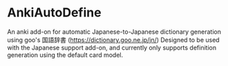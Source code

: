 # AnkiAutoDefine
An anki add-on for automatic Japanese-to-Japanese dictionary generation using goo's 国語辞書 (https://dictionary.goo.ne.jp/jn/)
Designed to be used with the Japanese support add-on, and currently only supports definition generation using the default card model.
